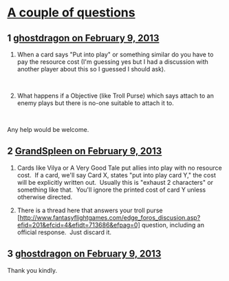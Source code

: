 # [A couple of questions](https://community.fantasyflightgames.com/topic/79015-a-couple-of-questions/)

## 1 [ghostdragon on February 9, 2013](https://community.fantasyflightgames.com/topic/79015-a-couple-of-questions/?do=findComment&comment=760751)

1. When a card says "Put into play" or something similar do you have to pay the resource cost (I'm guessing yes but I had a discussion with another player about this so I guessed I should ask).

 

2. What happens if a Objective (like Troll Purse) which says attach to an enemy plays but there is no-one suitable to attach it to.

 

Any help would be welcome.

## 2 [GrandSpleen on February 9, 2013](https://community.fantasyflightgames.com/topic/79015-a-couple-of-questions/?do=findComment&comment=760834)

1) Cards like Vilya or A Very Good Tale put allies into play with no resource cost.  If a card, we'll say Card X, states "put into play card Y," the cost will be explicitly written out.  Usually this is "exhaust 2 characters" or something like that.  You'll ignore the printed cost of card Y unless otherwise directed.

2) There is a thread here that answers your troll purse [http://www.fantasyflightgames.com/edge_foros_discusion.asp?efid=201&efcid=4&efidt=713686&efpag=0] question, including an official response.  Just discard it.  

## 3 [ghostdragon on February 9, 2013](https://community.fantasyflightgames.com/topic/79015-a-couple-of-questions/?do=findComment&comment=760963)

Thank you kindly.

